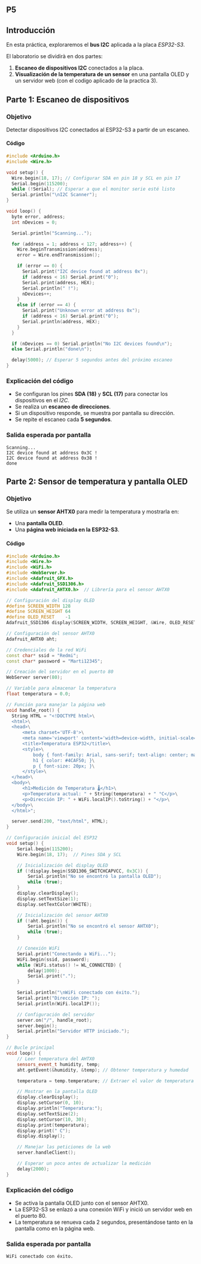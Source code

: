 ## P5
## Introducción
En esta práctica, exploraremos el **bus I2C** aplicada a la placa _ESP32-S3_.

El laboratorio se dividirà en dos partes:
1. **Escaneo de dispositivos I2C** conectados a la placa.
2. **Visualización de la temperatura de un sensor** en una pantalla OLED y un servidor web (con el codigo aplicado de la practica 3).


## Parte 1: Escaneo de dispositivos

### **Objetivo**
Detectar dispositivos I2C conectados al ESP32-S3 a partir de un escaneo.

#### **Código**
```c++
#include <Arduino.h>
#include <Wire.h>

void setup() {
  Wire.begin(18, 17); // Configurar SDA en pin 18 y SCL en pin 17
  Serial.begin(115200);
  while (!Serial); // Esperar a que el monitor serie esté listo
  Serial.println("\nI2C Scanner");
}

void loop() {
  byte error, address;
  int nDevices = 0;

  Serial.println("Scanning...");

  for (address = 1; address < 127; address++) {
    Wire.beginTransmission(address);
    error = Wire.endTransmission();

    if (error == 0) {
      Serial.print("I2C device found at address 0x");
      if (address < 16) Serial.print("0");
      Serial.print(address, HEX);
      Serial.println(" !");
      nDevices++;
    } 
    else if (error == 4) {
      Serial.print("Unknown error at address 0x");
      if (address < 16) Serial.print("0");
      Serial.println(address, HEX);
    }
  }

  if (nDevices == 0) Serial.println("No I2C devices found\n");
  else Serial.println("done\n");

  delay(5000); // Esperar 5 segundos antes del próximo escaneo
}
```

### **Explicación del código**
- Se configuran los pines **SDA (18)** y **SCL (17)** para conectar los dispositivos en el _I2C_.
- Se realiza un **escaneo de direcciones**.
- Si un dispositivo responde, se muestra por pantalla su dirección.
- Se repite el escaneo cada **5 segundos**.

### **Salida esperada por pantalla**
```
Scanning...
I2C device found at address 0x3C !
I2C device found at address 0x38 !
done
```


## Parte 2: Sensor de temperatura y pantalla OLED

### **Objetivo**
Se utiliza un **sensor AHTX0** para medir la temperatura y mostrarla en:
- Una **pantalla OLED**.
- Una **página web iniciada en la ESP32-S3**.

#### **Código**
```c++
#include <Arduino.h>
#include <Wire.h>
#include <WiFi.h>
#include <WebServer.h>
#include <Adafruit_GFX.h>
#include <Adafruit_SSD1306.h>
#include <Adafruit_AHTX0.h>  // Librería para el sensor AHTX0

// Configuración del display OLED
#define SCREEN_WIDTH 128
#define SCREEN_HEIGHT 64
#define OLED_RESET    -1  
Adafruit_SSD1306 display(SCREEN_WIDTH, SCREEN_HEIGHT, &Wire, OLED_RESET);

// Configuración del sensor AHTX0
Adafruit_AHTX0 aht;

// Credenciales de la red WiFi
const char* ssid = "Redmi"; 
const char* password = "Marti12345"; 

// Creación del servidor en el puerto 80
WebServer server(80);

// Variable para almacenar la temperatura
float temperatura = 0.0;

// Función para manejar la página web
void handle_root() {
  String HTML = "<!DOCTYPE html>\
  <html>\
  <head>\
      <meta charset='UTF-8'>\
      <meta name='viewport' content='width=device-width, initial-scale=1.0'>\
      <title>Temperatura ESP32</title>\
      <style>\
          body { font-family: Arial, sans-serif; text-align: center; margin: 50px; }\
          h1 { color: #4CAF50; }\
          p { font-size: 20px; }\
      </style>\
  </head>\
  <body>\
      <h1>Medición de Temperatura 🌡️</h1>\
      <p>Temperatura actual: " + String(temperatura) + " °C</p>\
      <p>Dirección IP: " + WiFi.localIP().toString() + "</p>\
  </body>\
  </html>";

  server.send(200, "text/html", HTML);
}

// Configuración inicial del ESP32
void setup() {
    Serial.begin(115200);
    Wire.begin(18, 17);  // Pines SDA y SCL

    // Inicialización del display OLED
    if (!display.begin(SSD1306_SWITCHCAPVCC, 0x3C)) {
        Serial.println("No se encontró la pantalla OLED");
        while (true);
    }
    display.clearDisplay();
    display.setTextSize(1);
    display.setTextColor(WHITE);

    // Inicialización del sensor AHTX0
    if (!aht.begin()) {
        Serial.println("No se encontró el sensor AHTX0");
        while (true);
    }

    // Conexión WiFi
    Serial.print("Conectando a WiFi...");
    WiFi.begin(ssid, password);
    while (WiFi.status() != WL_CONNECTED) {
        delay(1000);
        Serial.print(".");
    }

    Serial.println("\nWiFi conectado con éxito.");
    Serial.print("Dirección IP: ");
    Serial.println(WiFi.localIP());

    // Configuración del servidor
    server.on("/", handle_root);
    server.begin();
    Serial.println("Servidor HTTP iniciado.");
}

// Bucle principal
void loop() {
    // Leer temperatura del AHTX0
    sensors_event_t humidity, temp;
    aht.getEvent(&humidity, &temp); // Obtener temperatura y humedad

    temperatura = temp.temperature; // Extraer el valor de temperatura

    // Mostrar en la pantalla OLED
    display.clearDisplay();
    display.setCursor(0, 10);
    display.println("Temperatura:");
    display.setTextSize(2);
    display.setCursor(10, 30);
    display.print(temperatura);
    display.print(" C");
    display.display();

    // Manejar las peticiones de la web
    server.handleClient();

    // Esperar un poco antes de actualizar la medición
    delay(2000);
}
```

### **Explicación del código**
- Se activa la pantalla OLED junto con el sensor AHTX0.
- La ESP32-S3 se enlazó a una conexión WiFi y inició un servidor web en el puerto 80.
- La temperatura se renueva cada 2 segundos, presentándose tanto en la pantalla como en la página web.

### **Salida esperada por pantalla**
```
WiFi conectado con éxito.
